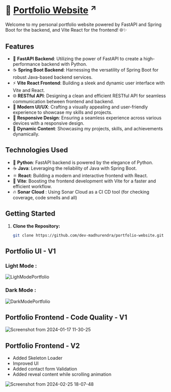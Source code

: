 # 🚀 [Portfolio Website](https://dev-madhurendra.vercel.app) <sup>↗️</sup>

Welcome to my personal portfolio website powered by FastAPI and Spring Boot for the backend, and Vite React for the frontend! 🌐✨

## Features

- 🚄 **FastAPI Backend**: Utilizing the power of FastAPI to create a high-performance backend with Python.
- ☕ **Spring Boot Backend**: Harnessing the versatility of Spring Boot for robust Java-based backend services.
- ⚡ **Vite React Frontend**: Building a sleek and dynamic user interface with Vite and React.
- 🌐 **RESTful API**: Designing a clean and efficient RESTful API for seamless communication between frontend and backend.
- 🎨 **Modern UI/UX**: Crafting a visually appealing and user-friendly experience to showcase my skills and projects.
- 📱 **Responsive Design**: Ensuring a seamless experience across various devices with a responsive design.
- 🌟 **Dynamic Content**: Showcasing my projects, skills, and achievements dynamically.

## Technologies Used

- 🐍 **Python**: FastAPI backend is powered by the elegance of Python.
- ☕ **Java**: Leveraging the reliability of Java with Spring Boot.
- ⚛️ **React**: Building a modern and interactive frontend with React.
- 🚀 **Vite**: Boosting the frontend development with Vite for a faster and efficient workflow.
- 🔥 **Sonar Cloud** : Using Sonar Cloud as a CI CD tool (for checking coverage, code smells and all)

## Getting Started

1. **Clone the Repository:**
   ```bash
   git clone https://github.com/dev-madhurendra/portfolio-website.git

## Portfolio UI - V1

### Light Mode :
![LighModePortfolio](https://github.com/dev-madhurendra/portfolio-website/assets/68775519/47c0034e-9f09-4797-9e2a-6656d5e46f18)

### Dark Mode :
![DarkModePortfolio](https://github.com/dev-madhurendra/portfolio-website/assets/68775519/b71f4a5c-93bb-4f2f-8ee3-abf21118d5ee)

## Portfolio Frontend - Code Quality - V1
![Screenshot from 2024-01-17 11-30-25](https://github.com/dev-madhurendra/portfolio-website/assets/68775519/fd85a336-122e-41e9-8de0-966ddaad7b9c)

## Portfolio Frontend - V2
- Added Skeleton Loader
- Improved UI
- Added contact form Validation
- Added reveal content while scrolling animation

![Screenshot from 2024-02-25 18-07-48](https://github.com/dev-madhurendra/portfolio-website/assets/68775519/56f49e66-b34c-4a07-af29-cd23ca722f3d)


